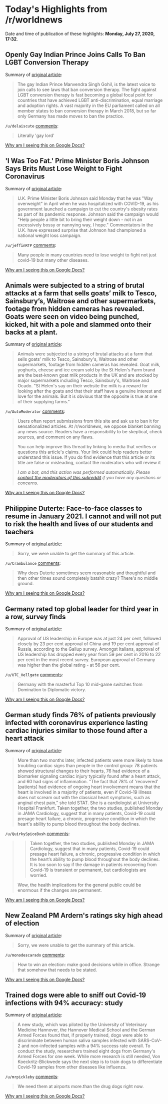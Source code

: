 # Today's Highlights from /r/worldnews

Date and time of publication of these highlights: **Monday, July 27, 2020, 17:32**.

## Openly Gay Indian Prince Joins Calls To Ban LGBT Conversion Therapy

Summary of [original article](https://www.forbes.com/sites/jamiewareham/2020/07/26/indian-prince-manvendra-singh-gohil-calls-for-lgbt-conversion-therapy-ban/#7b0aabd739b8):

> The gay Indian Prince Manvendra Singh Gohil, is the latest voice to join calls to see laws that ban conversion therapy. The fight against LGBT conversion therapy is fast becoming a global focal point for countries that have achieved LGBT anti-discrimination, equal marriage and adoption rights. A vast majority in the EU parliament called on all member states to ban conversion therapy in March 2018, but so far only Germany has made moves to ban the practice.

`/u/delaiscute` [comments](https://www.reddit.com/r/worldnews/comments/hyuxu5/openly_gay_indian_prince_joins_calls_to_ban_lgbt/):

> Literally 'gay lord'

[Why am I seeing this on Google Docs?](https://docs.google.com/document/d/1Dc6We63vOXIZsc0op-Bt4abqkYjXzOigalQqFxmvvbM/edit?usp=sharing)

## 'I Was Too Fat.' Prime Minister Boris Johnson Says Brits Must Lose Weight to Fight Coronavirus

Summary of [original article](https://time.com/5872175/boris-johnson-weight-loss-coronavirus/):

> U.K. Prime Minister Boris Johnson said Monday that he was "Way overweight" in April when he was hospitalized with COVID-19, as his government launched a campaign to cut the country's obesity rates as part of its pandemic response. Johnson said the campaign would "Help people a little bit to bring their weight down - not in an excessively bossy or nannying way, I hope." Commentators in the U.K. have expressed surprise that Johnson had championed a national weight loss campaign.

`/u/jeffinRTP` [comments](https://www.reddit.com/r/worldnews/comments/hyvkgb/i_was_too_fat_prime_minister_boris_johnson_says/):

> Many people in many countries need to lose weight to fight not just covid-19 but many other diseases.

[Why am I seeing this on Google Docs?](https://docs.google.com/document/d/1Dc6We63vOXIZsc0op-Bt4abqkYjXzOigalQqFxmvvbM/edit?usp=sharing)

## Animals were subjected to a string of brutal attacks at a farm that sells goats’ milk to Tesco, Sainsbury’s, Waitrose and other supermarkets, footage from hidden cameras has revealed. Goats were seen on video being punched, kicked, hit with a pole and slammed onto their backs at a plant.

Summary of [original article](https://www.independent.co.uk/news/uk/home-news/goats-milk-st-helens-farm-yoghurt-hit-kick-animal-cruelty-video-a9639021.html):

> Animals were subjected to a string of brutal attacks at a farm that sells goats' milk to Tesco, Sainsbury's, Waitrose and other supermarkets, footage from hidden cameras has revealed. Goat milk, yoghurts, cheese and ice cream sold by the St Helen's Farm brand are the best-known goat milk products in the UK and are stocked by major supermarkets including Tesco, Sainsbury's, Waitrose and Ocado. "St Helen's say on their website the milk is a reward for looking after the goats and that their staff have a genuine interest and love for the animals. But it is obvious that the opposite is true at one of their supplying farms."

`/u/AutoModerator` [comments](https://www.reddit.com/r/worldnews/comments/hyq3z4/animals_were_subjected_to_a_string_of_brutal/):

> Users often report submissions from this site and ask us to ban it for sensationalized articles. At /r/worldnews, we oppose blanket banning any news source. Readers have a responsibility to be skeptical, check sources, and comment on any flaws.
> 
> You can help improve this thread by linking to media that verifies or questions this article's claims. Your link could help readers better understand this issue. If you do find evidence that this article or its title are false or misleading, contact the moderators who will review it
> 
> *I am a bot, and this action was performed automatically. Please [contact the moderators of this subreddit](/message/compose/?to=/r/worldnews) if you have any questions or concerns.*

[Why am I seeing this on Google Docs?](https://docs.google.com/document/d/1Dc6We63vOXIZsc0op-Bt4abqkYjXzOigalQqFxmvvbM/edit?usp=sharing)

## Philippine Duterte: Face-to-face classes to resume in January 2021. I cannot and will not put to risk the health and lives of our students and teachers

Summary of [original article](https://news.abs-cbn.com/news/07/27/20/duterte-no-face-to-face-classes-until-covid-19-vaccine-is-available):

> Sorry, we were unable to get the summary of this article.

`/u/Crambulance` [comments](https://www.reddit.com/r/worldnews/comments/hyqv5w/philippine_duterte_facetoface_classes_to_resume/):

> Why does Duterte sometimes seem reasonable and thoughtful and then other times sound completely batshit crazy? There's no middle ground.

[Why am I seeing this on Google Docs?](https://docs.google.com/document/d/1Dc6We63vOXIZsc0op-Bt4abqkYjXzOigalQqFxmvvbM/edit?usp=sharing)

## Germany rated top global leader for third year in a row, survey finds

Summary of [original article](https://www.euronews.com/2020/07/27/germany-rated-top-global-leader-for-third-year-in-a-row-survey-finds):

> Approval of US leadership in Europe was at just 24 per cent, followed closely by 23 per cent approval of China and 19 per cent approval of Russia, according to the Gallup survey. Amongst Italians, approval of US leadership has dropped every year from 59 per cent in 2016 to 22 per cent in the most recent survey. European approval of Germany was higher than the global rating - at 56 per cent.

`/u/UTC_Hellgate` [comments](https://www.reddit.com/r/worldnews/comments/hyzz0j/germany_rated_top_global_leader_for_third_year_in/):

> Germany with the masterful Top 10 mid-game switches from Domination to Diplomatic victory.

[Why am I seeing this on Google Docs?](https://docs.google.com/document/d/1Dc6We63vOXIZsc0op-Bt4abqkYjXzOigalQqFxmvvbM/edit?usp=sharing)

## German study finds 76% of patients previously infected with coronavirus experience lasting cardiac injuries similar to those found after a heart attack

Summary of [original article](https://www.boston.com/news/health/2020/07/27/coronavirus-heart/amp):

> More than two months later, infected patients were more likely to have troubling cardiac signs than people in the control group: 78 patients showed structural changes to their hearts, 76 had evidence of a biomarker signaling cardiac injury typically found after a heart attack, and 60 had signs of inflammation. "The fact that 78% of 'recovered' [patients] had evidence of ongoing heart involvement means that the heart is involved in a majority of patients, even if Covid-19 illness does not scream out with the classical heart symptoms, such as anginal chest pain," she told STAT. She is a cardiologist at University Hospital Frankfurt. Taken together, the two studies, published Monday in JAMA Cardiology, suggest that in many patients, Covid-19 could presage heart failure, a chronic, progressive condition in which the heart's ability to pump blood throughout the body declines.

`/u/QuirkySpiceBush` [comments](https://www.reddit.com/r/worldnews/comments/hz1yhy/german_study_finds_76_of_patients_previously/):

> > Taken together, the two studies, published Monday in JAMA Cardiology, suggest that in many patients, Covid-19 could presage heart failure, a chronic, progressive condition in which the heart’s ability to pump blood throughout the body declines. It is too soon to say if the damage in patients recovering from Covid-19 is transient or permanent, but cardiologists are worried.
> 
> Wow, the health implications for the general public could be enormous if the changes are permanent.

[Why am I seeing this on Google Docs?](https://docs.google.com/document/d/1Dc6We63vOXIZsc0op-Bt4abqkYjXzOigalQqFxmvvbM/edit?usp=sharing)

## New Zealand PM Ardern's ratings sky high ahead of election

Summary of [original article](https://www.reuters.com/article/us-newzealand-election-ardern/new-zealand-pm-arderns-ratings-sky-high-ahead-of-election-idUSKCN24R0UI):

> Sorry, we were unable to get the summary of this article.

`/u/monodescarado` [comments](https://www.reddit.com/r/worldnews/comments/hyn9es/new_zealand_pm_arderns_ratings_sky_high_ahead_of/):

> How to win an election: make good decisions while in office. Strange that somehow that needs to be stated.

[Why am I seeing this on Google Docs?](https://docs.google.com/document/d/1Dc6We63vOXIZsc0op-Bt4abqkYjXzOigalQqFxmvvbM/edit?usp=sharing)

## Trained dogs were able to sniff out Covid-19 infections with 94% accuracy: study

Summary of [original article](https://www.cnbc.com/amp/2020/07/24/trained-dogs-sniffed-out-covid-19-infections-with-high-accuracy-study.html?__twitter_impression=true):

> A new study, which was piloted by the University of Veterinary Medicine Hannover, the Hannover Medical School and the German Armed Forces found that, if properly trained, dogs were able to discriminate between human saliva samples infected with SARS-CoV-2 and non-infected samples with a 94% success rate overall. To conduct the study, researchers trained eight dogs from Germany's Armed Forces for one week. While more research is still needed, Von Koeckritz-Blickwede says the next step is to train dogs to differentiate Covid-19 samples from other diseases like influenza.

`/u/mrpickleby` [comments](https://www.reddit.com/r/worldnews/comments/hz3d9m/trained_dogs_were_able_to_sniff_out_covid19/):

> We need them at airports more.than the drug dogs right now.

[Why am I seeing this on Google Docs?](https://docs.google.com/document/d/1Dc6We63vOXIZsc0op-Bt4abqkYjXzOigalQqFxmvvbM/edit?usp=sharing)

